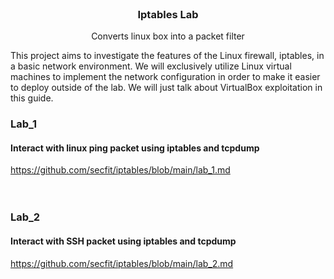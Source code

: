 <br />
<div align="center">
  <h3 align="center">Iptables Lab</h3>
  <p align="center">Converts linux box into a packet filter<br>
</div>

This project aims to investigate the features of the Linux firewall, iptables, in a basic network environment. We will exclusively utilize Linux virtual machines to implement the network configuration in order to make it easier to deploy outside of the lab. We will just talk about VirtualBox exploitation in this guide.

### Lab_1
#### Interact with linux ping packet using iptables and tcpdump
https://github.com/secfit/iptables/blob/main/lab_1.md
<br>
<br>
<br>
### Lab_2
#### Interact with SSH packet using iptables and tcpdump
https://github.com/secfit/iptables/blob/main/lab_2.md
